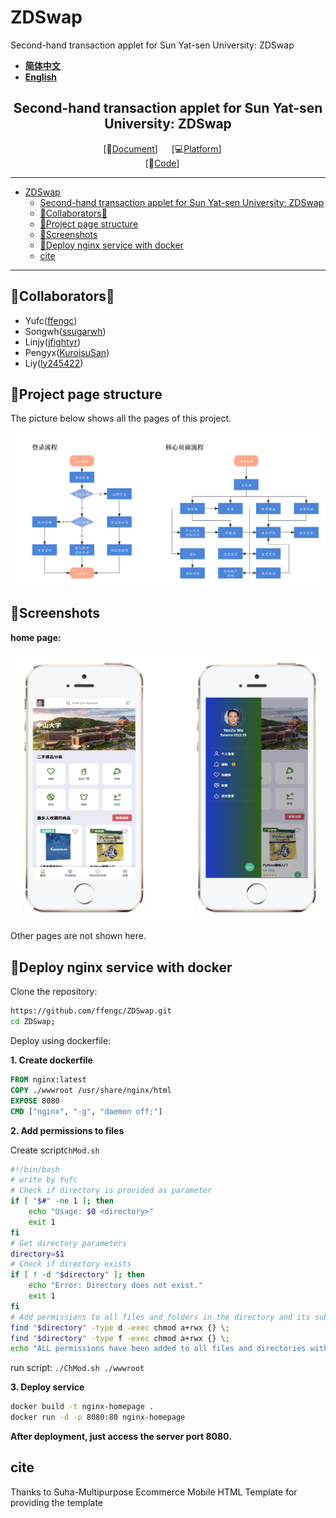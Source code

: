# ZDSwap
Second-hand transaction applet for Sun Yat-sen University: ZDSwap

- **[简体中文](./README-cn.md)**
- **[English](./README.md)**


<div align="center">

## Second-hand transaction applet for Sun Yat-sen University: ZDSwap
[📄[Document](hhttps://github.com/ffengc/ZDSwap/blob/main/README.md)] &emsp; [💻[Platform](https://www.nginx.org.cn/)] &emsp; <br>
[🌅[Code](https://github.com/ffengc/ZDSwap)] &emsp;<br>


</div>

***

- [ZDSwap](#zdswap)
  - [Second-hand transaction applet for Sun Yat-sen University: ZDSwap](#second-hand-transaction-applet-for-sun-yat-sen-university-zdswap)
  - [🌟Collaborators🌟](#collaborators)
  - [📃Project page structure](#project-page-structure)
  - [📸Screenshots](#screenshots)
  - [🐳Deploy nginx service with docker](#deploy-nginx-service-with-docker)
  - [cite](#cite)

***

## 🌟Collaborators🌟

- Yufc([ffengc](https://github.com/ffengc))
- Songwh([ssugarwh](https://github.com/ssugarwh))
- Linjy([jfightyr](https://github.com/jfightyr))
- Pengyx([KuroisuSan](https://github.com/KuroisuSan))
- Liy([ly245422](https://github.com/ly245422))


## 📃Project page structure

The picture below shows all the pages of this project.

![](./assets/structure.png)

## 📸Screenshots

**home page:**

![](./assets/home.png)

Other pages are not shown here.

## 🐳Deploy nginx service with docker

Clone the repository:
```bash
https://github.com/ffengc/ZDSwap.git
cd ZDSwap;
```

Deploy using dockerfile:

**1. Create dockerfile**

```dockerfile
FROM nginx:latest
COPY ./wwwroot /usr/share/nginx/html
EXPOSE 8080
CMD ["nginx", "-g", "daemon off;"]
```

**2. Add permissions to files**

Create script`ChMod.sh`

```bash
#!/bin/bash
# write by Yufc
# Check if directory is provided as parameter
if [ "$#" -ne 1 ]; then
    echo "Usage: $0 <directory>"
    exit 1
fi
# Get directory parameters
directory=$1
# Check if directory exists
if [ ! -d "$directory" ]; then
    echo "Error: Directory does not exist."
    exit 1
fi
# Add permissions to all files and folders in the directory and its subdirectories
find "$directory" -type d -exec chmod a+rwx {} \;
find "$directory" -type f -exec chmod a+rwx {} \;
echo "ALL permissions have been added to all files and directories within $directory."
```

run script: `./ChMod.sh ./wwwroot`

**3. Deploy service**



```bash
docker build -t nginx-homepage .
docker run -d -p 8080:80 nginx-homepage
```

**After deployment, just access the server port 8080.**

## cite

Thanks to Suha-Multipurpose Ecommerce Mobile HTML Template for providing the template
